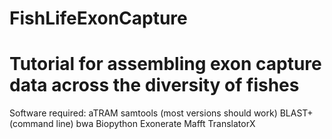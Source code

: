 # FishLifeExonCapture

# Tutorial for assembling exon capture data across the diversity of fishes

Software required:
aTRAM
samtools (most versions should work)
BLAST+ (command line)
bwa
Biopython
Exonerate 
Mafft
TranslatorX

